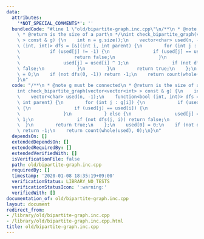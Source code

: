 ```yaml
---
data:
  attributes:
    '*NOT_SPECIAL_COMMENTS*': ''
  bundledCode: "#line 1 \"old/bipartite-graph.inc.cpp\"\n/**\n * @note g must be connected\n\
    \ * @return is the size of a part\n */\nint check_bipartite_graph(vector<vector<int>\
    \ > const & g) {\n    int n = g.size();\n    vector<char> used(n, -1);\n    function<bool\
    \ (int, int)> dfs = [&](int i, int parent) {\n        for (int j : g[i]) {\n \
    \           if (used[j] != -1) {\n                if (used[j] == used[i]) {\n\
    \                    return false;\n                }\n            } else {\n\
    \                used[j] = used[i] ^ 1;\n                if (not dfs(j, i)) return\
    \ false;\n            }\n        }\n        return true;\n    };\n    used[0]\
    \ = 0;\n    if (not dfs(0, -1)) return -1;\n    return count(whole(used), 0);\n\
    }\n"
  code: "/**\n * @note g must be connected\n * @return is the size of a part\n */\n\
    int check_bipartite_graph(vector<vector<int> > const & g) {\n    int n = g.size();\n\
    \    vector<char> used(n, -1);\n    function<bool (int, int)> dfs = [&](int i,\
    \ int parent) {\n        for (int j : g[i]) {\n            if (used[j] != -1)\
    \ {\n                if (used[j] == used[i]) {\n                    return false;\n\
    \                }\n            } else {\n                used[j] = used[i] ^\
    \ 1;\n                if (not dfs(j, i)) return false;\n            }\n      \
    \  }\n        return true;\n    };\n    used[0] = 0;\n    if (not dfs(0, -1))\
    \ return -1;\n    return count(whole(used), 0);\n}\n"
  dependsOn: []
  extendedDependsOn: []
  extendedRequiredBy: []
  extendedVerifiedWith: []
  isVerificationFile: false
  path: old/bipartite-graph.inc.cpp
  requiredBy: []
  timestamp: '2020-01-08 18:35:19+09:00'
  verificationStatus: LIBRARY_NO_TESTS
  verificationStatusIcon: ':warning:'
  verifiedWith: []
documentation_of: old/bipartite-graph.inc.cpp
layout: document
redirect_from:
- /library/old/bipartite-graph.inc.cpp
- /library/old/bipartite-graph.inc.cpp.html
title: old/bipartite-graph.inc.cpp
---
```

